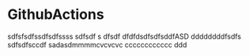 # GithubActions
 
 sdfsfsdfssdfsdfssss
sdfsdf s dfsdf dfdfdsdfsdfsddfASD
ddddddddfsdfs
sdfsdfsccdf
sadasdmmmmcvcvcvc
cccccccccccc
ddd
